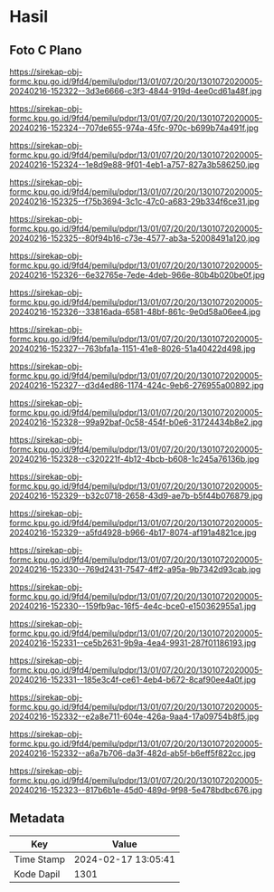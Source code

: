 # Hasil

## Foto C Plano

https://sirekap-obj-formc.kpu.go.id/9fd4/pemilu/pdpr/13/01/07/20/20/1301072020005-20240216-152322--3d3e6666-c3f3-4844-919d-4ee0cd61a48f.jpg

https://sirekap-obj-formc.kpu.go.id/9fd4/pemilu/pdpr/13/01/07/20/20/1301072020005-20240216-152324--707de655-974a-45fc-970c-b699b74a491f.jpg

https://sirekap-obj-formc.kpu.go.id/9fd4/pemilu/pdpr/13/01/07/20/20/1301072020005-20240216-152324--1e8d9e88-9f01-4eb1-a757-827a3b586250.jpg

https://sirekap-obj-formc.kpu.go.id/9fd4/pemilu/pdpr/13/01/07/20/20/1301072020005-20240216-152325--f75b3694-3c1c-47c0-a683-29b334f6ce31.jpg

https://sirekap-obj-formc.kpu.go.id/9fd4/pemilu/pdpr/13/01/07/20/20/1301072020005-20240216-152325--80f94b16-c73e-4577-ab3a-52008491a120.jpg

https://sirekap-obj-formc.kpu.go.id/9fd4/pemilu/pdpr/13/01/07/20/20/1301072020005-20240216-152326--6e32765e-7ede-4deb-966e-80b4b020be0f.jpg

https://sirekap-obj-formc.kpu.go.id/9fd4/pemilu/pdpr/13/01/07/20/20/1301072020005-20240216-152326--33816ada-6581-48bf-861c-9e0d58a06ee4.jpg

https://sirekap-obj-formc.kpu.go.id/9fd4/pemilu/pdpr/13/01/07/20/20/1301072020005-20240216-152327--763bfa1a-1151-41e8-8026-51a40422d498.jpg

https://sirekap-obj-formc.kpu.go.id/9fd4/pemilu/pdpr/13/01/07/20/20/1301072020005-20240216-152327--d3d4ed86-1174-424c-9eb6-276955a00892.jpg

https://sirekap-obj-formc.kpu.go.id/9fd4/pemilu/pdpr/13/01/07/20/20/1301072020005-20240216-152328--99a92baf-0c58-454f-b0e6-31724434b8e2.jpg

https://sirekap-obj-formc.kpu.go.id/9fd4/pemilu/pdpr/13/01/07/20/20/1301072020005-20240216-152328--c320221f-4b12-4bcb-b608-1c245a76136b.jpg

https://sirekap-obj-formc.kpu.go.id/9fd4/pemilu/pdpr/13/01/07/20/20/1301072020005-20240216-152329--b32c0718-2658-43d9-ae7b-b5f44b076879.jpg

https://sirekap-obj-formc.kpu.go.id/9fd4/pemilu/pdpr/13/01/07/20/20/1301072020005-20240216-152329--a5fd4928-b966-4b17-8074-af191a4821ce.jpg

https://sirekap-obj-formc.kpu.go.id/9fd4/pemilu/pdpr/13/01/07/20/20/1301072020005-20240216-152330--769d2431-7547-4ff2-a95a-9b7342d93cab.jpg

https://sirekap-obj-formc.kpu.go.id/9fd4/pemilu/pdpr/13/01/07/20/20/1301072020005-20240216-152330--159fb9ac-16f5-4e4c-bce0-e150362955a1.jpg

https://sirekap-obj-formc.kpu.go.id/9fd4/pemilu/pdpr/13/01/07/20/20/1301072020005-20240216-152331--ce5b2631-9b9a-4ea4-9931-287f01186193.jpg

https://sirekap-obj-formc.kpu.go.id/9fd4/pemilu/pdpr/13/01/07/20/20/1301072020005-20240216-152331--185e3c4f-ce61-4eb4-b672-8caf90ee4a0f.jpg

https://sirekap-obj-formc.kpu.go.id/9fd4/pemilu/pdpr/13/01/07/20/20/1301072020005-20240216-152332--e2a8e711-604e-426a-9aa4-17a09754b8f5.jpg

https://sirekap-obj-formc.kpu.go.id/9fd4/pemilu/pdpr/13/01/07/20/20/1301072020005-20240216-152332--a6a7b706-da3f-482d-ab5f-b6eff5f822cc.jpg

https://sirekap-obj-formc.kpu.go.id/9fd4/pemilu/pdpr/13/01/07/20/20/1301072020005-20240216-152323--817b6b1e-45d0-489d-9f98-5e478bdbc676.jpg


## Metadata

| Key        | Value               |
| ---------- | ------------------- |
| Time Stamp | 2024-02-17 13:05:41 |
| Kode Dapil | 1301                |



